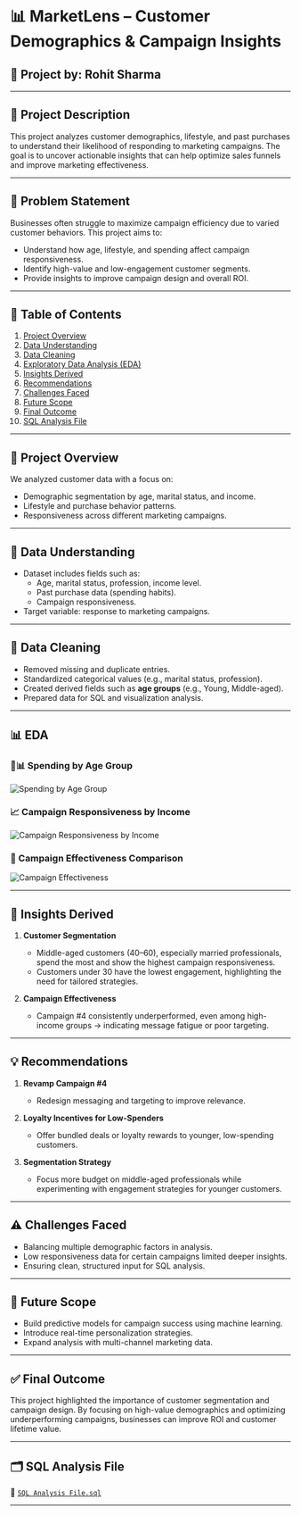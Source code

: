 
# 📊 MarketLens – Customer Demographics & Campaign Insights  

## 🧠 Project by: Rohit Sharma  

---

## 📌 Project Description  

This project analyzes customer demographics, lifestyle, and past purchases to understand their likelihood of responding to marketing campaigns. The goal is to uncover actionable insights that can help optimize sales funnels and improve marketing effectiveness.  

---

## 🎯 Problem Statement  

Businesses often struggle to maximize campaign efficiency due to varied customer behaviors. This project aims to:  
- Understand how age, lifestyle, and spending affect campaign responsiveness.  
- Identify high-value and low-engagement customer segments.  
- Provide insights to improve campaign design and overall ROI.  

---

## 📖 Table of Contents  

1. [Project Overview](#project-overview)  
2. [Data Understanding](#data-understanding)  
3. [Data Cleaning](#data-cleaning)  
4. [Exploratory Data Analysis (EDA)](#eda)  
5. [Insights Derived](#insights-derived)  
6. [Recommendations](#recommendations)  
7. [Challenges Faced](#challenges-faced)  
8. [Future Scope](#future-scope)  
9. [Final Outcome](#final-outcome)  
10. [SQL Analysis File](#sql-analysis-file)  

---

## 🧩 Project Overview  

We analyzed customer data with a focus on:  
- Demographic segmentation by age, marital status, and income.  
- Lifestyle and purchase behavior patterns.  
- Responsiveness across different marketing campaigns.  

---

## 🧾 Data Understanding  

- Dataset includes fields such as:  
  - Age, marital status, profession, income level.  
  - Past purchase data (spending habits).  
  - Campaign responsiveness.  
- Target variable: response to marketing campaigns.  

---

## 🧼 Data Cleaning  

- Removed missing and duplicate entries.  
- Standardized categorical values (e.g., marital status, profession).  
- Created derived fields such as **age groups** (e.g., Young, Middle-aged).  
- Prepared data for SQL and visualization analysis.  

---

## 📊 EDA  

### 👤📊 Spending by Age Group  
![Spending by Age Group](./Images/spending_by_age_group.png)  

### 📈 Campaign Responsiveness by Income  
![Campaign Responsiveness by Income](./Images/campaign_responsiveness_by_income.png)  

### 🎯 Campaign Effectiveness Comparison  
![Campaign Effectiveness](./Images/campaign_effectiveness.png)  

---

## 📍 Insights Derived  

1. **Customer Segmentation**  
   - Middle-aged customers (40–60), especially married professionals, spend the most and show the highest campaign responsiveness.  
   - Customers under 30 have the lowest engagement, highlighting the need for tailored strategies.  

2. **Campaign Effectiveness**  
   - Campaign #4 consistently underperformed, even among high-income groups → indicating message fatigue or poor targeting.  

---

## 💡 Recommendations  

1. **Revamp Campaign #4**  
   - Redesign messaging and targeting to improve relevance.  

2. **Loyalty Incentives for Low-Spenders**  
   - Offer bundled deals or loyalty rewards to younger, low-spending customers.  

3. **Segmentation Strategy**  
   - Focus more budget on middle-aged professionals while experimenting with engagement strategies for younger customers.  

---

## ⚠️ Challenges Faced  

- Balancing multiple demographic factors in analysis.  
- Low responsiveness data for certain campaigns limited deeper insights.  
- Ensuring clean, structured input for SQL analysis.  

---

## 🚀 Future Scope  

- Build predictive models for campaign success using machine learning.  
- Introduce real-time personalization strategies.  
- Expand analysis with multi-channel marketing data.  

---

## ✅ Final Outcome  

This project highlighted the importance of customer segmentation and campaign design. By focusing on high-value demographics and optimizing underperforming campaigns, businesses can improve ROI and customer lifetime value.  

---

## 🗂️ SQL Analysis File  

📄 [`SQL Analysis File.sql`](./SQL/Sql%20Analysis%20File.sql)  

---
